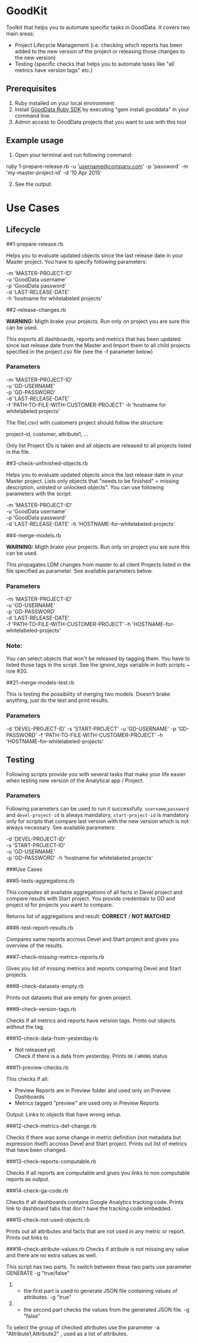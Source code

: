 # GoodKit

Toolkit that helps you to automate specific tasks in GoodData. It covers two main areas:

- Project Lifecycle Management (i.e. checking which reports has been added to the new version of the project or releasing those changes to the new version)  
- Testing (specific checks that helps you to automate tasks like "all metrics have version tags" etc.)  


## Prerequisites

1. Ruby installed on your local environment 
2. Install [GoodData Ruby SDK](https://github.com/gooddata/gooddata-ruby) by executing "gem install gooddata" in your command line.  
3. Admin access to GoodData projects that you want to use with this tool

## Example usage

1. Open your terminal and run following command:

ruby 1-prepare-release.rb -u 'username@company.com' -p 'password' -m 'my-master-project-id' -d '10 Apr 2015'

2. See the output.

# Use Cases

## Lifecycle

##1-prepare-release.rb 

Helps you to evaluate updated objects since the last release date in your Master project. You have to specify following parameters:

-m 'MASTER-PROJECT-ID'  
-u 'GoodData username'  
-p 'GoodData password'  
-d 'LAST-RELEASE-DATE'  
-h 'hostname for whitelabeled projects'

##2-release-changes.rb

**WARNING:** Migth brake your projects. Run only on project you are sure this can be used. 

This exports all dashboards, reports and metrics that has been updated since last release date from the Master and Import them to all child projects specified in the project.csv file (see the -f parameter below)

### Parameters

-m 'MASTER-PROJECT-ID'  
-u 'GD-USERNAME'  
-p 'GD-PASSWORD'  
-d 'LAST-RELEASE-DATE'  
-f 'PATH-TO-FILE-WITH-CUSTOMER-PROJECT'
-h 'hostname for whitelabeled projects'  

The file(.csv) with customers project should follow the structure:

project-id, customer, attribute1, ...

Only list Project IDs is taken and all objects are released to all projects listed in the file.

##3-check-unfinished-objects.rb

Helps you to evaluate updated objects since the last release date in your Master project. Lists only objects that "needs to be finished" = missing description, unlisted or unlocked objects". You can use following parameters with the script:

-m 'MASTER-PROJECT-ID'  
-u 'GoodData username'  
-p 'GoodData password'  
-d 'LAST-RELEASE-DATE' 
-h 'HOSTNAME-for-whitelabeled-projects' 

##4-merge-models.rb 

**WARNING:** Migth brake your projects. Run only on project you are sure this can be used.

This propagates LDM changes from master to all client Projects listed in the file specified as parameter. See available parameters below.

### Parameters

-m 'MASTER-PROJECT-ID'  
-u 'GD-USERNAME'  
-p 'GD-PASSWORD'  
-d 'LAST-RELEASE-DATE'  
-f 'PATH-TO-FILE-WITH-CUSTOMER-PROJECT' 
-h 'HOSTNAME-for-whitelabeled-projects'

### Note:

You can select objects that won't be released by tagging them. You have to listed those tags in the script. See the _ignore_tags_ variable in both scripts ~ row #20.

##21-merge-models-test.rb

This is testing the possibility of merging two models. Doesn't brake anything, just do the test and print results.

### Parameters

-d 'DEVEL-PROJECT-ID'
-s 'START-PROJECT'
-u 'GD-USERNAME'
-p 'GD-PASSWORD'
-f 'PATH-TO-FILE-WITH-CUSTOMER-PROJECT'
-h 'HOSTNAME-for-whitelabeled-projects'


## Testing

Following scripts provide you with several tasks that make your life easier when testing new version of the Analytical app / Project.


### Parameters  

Following parameters can be used to run it successfully. `username`,`password` and `devel-project-id` is always mandatory, `start-project-id` is mandatory only for scripts that compare last version with the new version which is not always necessary. See available parameters:

-d 'DEVEL-PROJECT-ID'  
-s 'START-PROJECT-ID'  
-u 'GD-USERNAME'  
-p 'GD-PASSWORD'
-h 'hostname for whitelabeled projects'
  

###Use Cases

###5-tests-aggregations.rb

This computes all available aggregations of all facts in Devel project and compare results with Start project. You provide credentials to GD and project id for projects you want to compare.

Returns list of aggregations and result: **CORRECT** / **NOT MATCHED**

###6-test-report-results.rb

Compares same reports accross Devel and Start project and gives you overview of the results.

###7-check-missing-metrics-reports.rb

Gives you list of missing metrics and reports comparing Devel and Start projects.

###8-check-datasets-empty.rb

Prints out datasets that are empty for given project.

###9-check-version-tags.rb

Checks if all metrics and reports have version tags. Prints out objects without the tag.

###10-check-data-from-yesterday.rb

- Not released yet  
Check if there is a data from yesterday. Prints `OK` / `WRONG` status

###11-preview-checks.rb

This checks if all:

- Preview Reports are in Preview folder and used only on Preview Dashboards   
- Metrics tagged "preview" are used only in Preview Reports  

Output: Links to objects that have wrong setup. 

###12-check-metrics-def-change.rb

Checks if there was some change in metric definition (not metadata but expression itself) accross Devel and Start project. Prints out list of metrics that have been changed.

###13-check-reports-computable.rb

Checks if all reports are computable and gives you links to non computable reports as output.


###14-check-ga-code.rb

Checks if all dashboards contains Google Analytics tracking code. Prints link to dashboard tabs that don't have the tracking code embedded.

###15-check-not-used-objects.rb

Prints out all attributes and facts that are not used in any metric or report. Prints out links to 

###16-check-atribute-values.rb
Checks if atribute is not missing any value and there are no extra values as well.

This script has two parts. To switch between these two parts use parameter GENERATE -g "true/false" 

1. - the first part is used to generate JSON file containing values of attributes. -g "true"

2. - the second part checks the values from the generated JSON file. -g "false"

To select the group of checked attributes use the parameter -a "Attribute1,Attribute2" , used as a list of attributes. 


